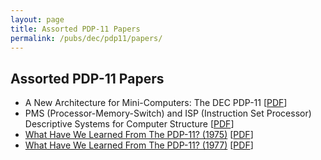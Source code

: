 ```yaml
---
layout: page
title: Assorted PDP-11 Papers
permalink: /pubs/dec/pdp11/papers/
---
```


Assorted PDP-11 Papers
---

* A New Architecture for Mini-Computers: The DEC PDP-11 [[PDF](http://research.microsoft.com/en-us/um/people/gbell/CGB%20Files/New%20Architecture%20PDP11%20SJCC%201970%20c.pdf)]
* PMS (Processor-Memory-Switch) and ISP (Instruction Set Processor) Descriptive Systems for Computer Structure [[PDF](http://research.microsoft.com/en-us/um/people/gbell/CGB%20Files/PMS%20and%20ISP%20Descriptive%20Systems%201970%20c.pdf)]
* [What Have We Learned From The PDP-11? (1975)](1975_what_have_we_learned/) [[PDF](http://research.microsoft.com/en-us/um/people/gbell/Digital/Bell_Strecker_What_we%20_learned_fm_PDP-11c%207511.pdf)]
* [What Have We Learned From The PDP-11? (1977)](1977_what_have_we_learned/) [[PDF](http://research.microsoft.com/en-us/um/people/gbell/CGB%20Files/What%20Have%20We%20Learned%20From%20the%20PDP-11%201977%20c.pdf)]
